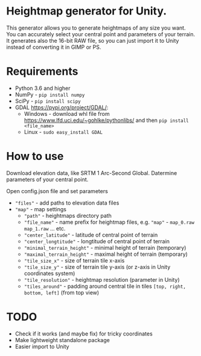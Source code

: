 # Heightmap generator for Unity. 
This generator allows you to generate heightmaps of any size you want.
You can accurately select your central point and parameters of your terrain.
It generates also the 16-bit RAW file, so you can just import it to Unity instead of converting it in GIMP or PS.

# Requirements
* Python 3.6 and higher
* NumPy - `pip install numpy`
* SciPy - `pip install scipy`
* GDAL <https://pypi.org/project/GDAL/>:
  * Windows - download whl file from <https://www.lfd.uci.edu/~gohlke/pythonlibs/> and then `pip install <file_name>`
  * Linux - `sudo easy_install GDAL`


# How to use
Download elevation data, like SRTM 1 Arc-Second Global. Datermine parameters of your central point.

Open config.json file and set parameters

* `"files"` - add paths to elevation data files
* `"map"` - map settings
  * `"path"` - heightmaps directory path
  * `"file_name"` - name prefix for heightmap files, e.g. `"map"` - `map_0.raw` `map_1.raw` ... etc.
  * `"center_latitude"` - latitude of central point of terrain 
  * `"center_longtitude"` - longtitude of central point of terrain
  * `"minimal_terrain_height"` - minimal height of terrain (temporary)
  * `"maximal_terrain_height"` - maximal height of terrain (temporary)
  * `"tile_size_x"` - size of terrain tile x-axis
  * `"tile_size_y"` - size of terrain tile y-axis (or z-axis in Unity coordinates system)
  * `"tile_resolution"` - heightmap resolution (parameter in Unity)
  * `"tiles_around"` - padding around central tile in tiles `[top, right, bottom, left]` (from top view)

# TODO
* Check if it works (and maybe fix) for tricky coordinates
* Make lightweight standalone package
* Easier import to Unity
